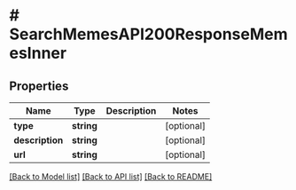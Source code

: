 # # SearchMemesAPI200ResponseMemesInner

## Properties

Name | Type | Description | Notes
------------ | ------------- | ------------- | -------------
**type** | **string** |  | [optional]
**description** | **string** |  | [optional]
**url** | **string** |  | [optional]

[[Back to Model list]](../../README.md#models) [[Back to API list]](../../README.md#endpoints) [[Back to README]](../../README.md)
